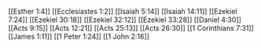 [[Esther 1:4]]
[[Ecclesiastes 1:2]]
[[Isaiah 5:14]]
[[Isaiah 14:11]]
[[Ezekiel 7:24]]
[[Ezekiel 30:18]]
[[Ezekiel 32:12]]
[[Ezekiel 33:28]]
[[Daniel 4:30]]
[[Acts 9:15]]
[[Acts 12:21]]
[[Acts 25:13]]
[[Acts 26:30]]
[[1 Corinthians 7:31]]
[[James 1:11]]
[[1 Peter 1:24]]
[[1 John 2:16]]
